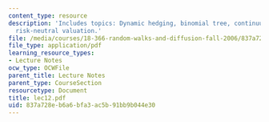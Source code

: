 ```yaml
---
content_type: resource
description: 'Includes topics: Dynamic hedging, binomial tree, continuum limit, and
  risk-neutral valuation.'
file: /media/courses/18-366-random-walks-and-diffusion-fall-2006/837a728eb6a6bfa3ac5b91bb9b044e30_lec12.pdf
file_type: application/pdf
learning_resource_types:
- Lecture Notes
ocw_type: OCWFile
parent_title: Lecture Notes
parent_type: CourseSection
resourcetype: Document
title: lec12.pdf
uid: 837a728e-b6a6-bfa3-ac5b-91bb9b044e30
---
```

